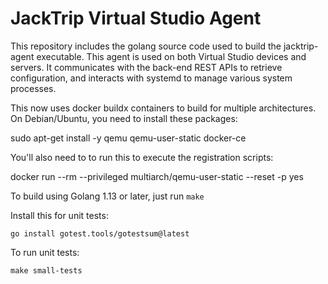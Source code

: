 # JackTrip Virtual Studio Agent

This repository includes the golang source code used to build the
jacktrip-agent executable. This agent is used on both Virtual Studio devices
and servers. It communicates with the back-end REST APIs to retrieve
configuration, and interacts with systemd to manage various system processes.

This now uses docker buildx containers to build for multiple architectures. On
Debian/Ubuntu, you need to install these packages:

sudo apt-get install -y qemu qemu-user-static docker-ce

You'll also need to to run this to execute the registration scripts:

docker run --rm --privileged multiarch/qemu-user-static --reset -p yes

To build using Golang 1.13 or later, just run `make`

Install this for unit tests:

`go install gotest.tools/gotestsum@latest`

To run unit tests:

`make small-tests`
